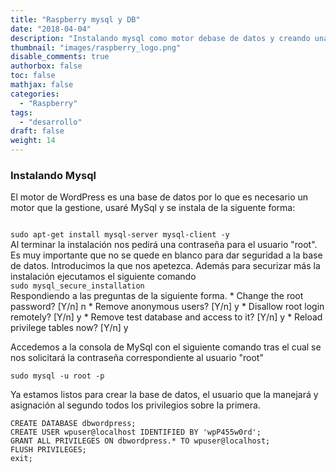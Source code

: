 ```yaml
---
title: "Raspberry mysql y DB"
date: "2018-04-04"
description: "Instalando mysql como motor debase de datos y creando una base de datos para WordPress."
thumbnail: "images/raspberry_logo.png"
disable_comments: true
authorbox: false
toc: false
mathjax: false
categories:
  - "Raspberry"
tags:
  - "desarrollo"
draft: false
weight: 14
---
```

### Instalando Mysql

El motor de WordPress es una base de datos por lo que es necesario un motor que la gestione, usaré MySql y se instala de la siguente forma:

<code>
sudo apt-get install mysql-server mysql-client -y
</code>
Al terminar la instalación nos pedirá una contraseña para el usuario "root".  Es muy importante que no se quede en blanco para dar seguridad a la base de datos.  Introducimos la que nos apetezca.  Además para securizar más la instalación ejecutamos el siguiente comando
<code>
sudo mysql_secure_installation
</code>
Respondiendo a las preguntas de la siguiente forma.
  * Change the root password? [Y/n] n
  * Remove anonymous users? [Y/n] y
  * Disallow root login remotely? [Y/n] y
  * Remove test database and access to it? [Y/n] y
  * Reload privilege tables now? [Y/n] y

Accedemos a la consola de MySql con el siguiente comando tras el cual se nos solicitará la contraseña correspondiente al usuario "root"

`sudo mysql -u root -p`

Ya estamos listos para crear la base de datos, el usuario que la manejará y asignación al segundo todos los privilegios sobre la primera.

```
CREATE DATABASE dbwordpress;
CREATE USER wpuser@localhost IDENTIFIED BY 'wpP455w0rd';
GRANT ALL PRIVILEGES ON dbwordpress.* TO wpuser@localhost;
FLUSH PRIVILEGES;
exit;
```
